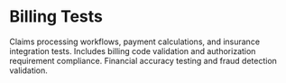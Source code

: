 # Billing Tests

Claims processing workflows, payment calculations, and insurance integration tests.
Includes billing code validation and authorization requirement compliance.
Financial accuracy testing and fraud detection validation.